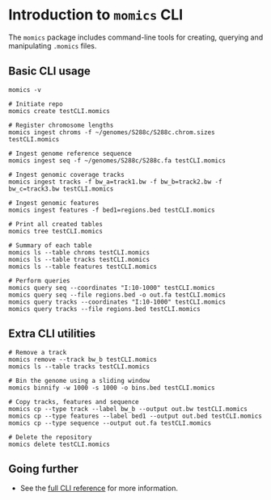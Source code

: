 # Introduction to `momics` CLI

The `momics` package includes command-line tools for creating, querying and manipulating `.momics` files.


## Basic CLI usage

```shell
momics -v

# Initiate repo
momics create testCLI.momics

# Register chromosome lengths
momics ingest chroms -f ~/genomes/S288c/S288c.chrom.sizes testCLI.momics

# Ingest genome reference sequence
momics ingest seq -f ~/genomes/S288c/S288c.fa testCLI.momics

# Ingest genomic coverage tracks
momics ingest tracks -f bw_a=track1.bw -f bw_b=track2.bw -f bw_c=track3.bw testCLI.momics

# Ingest genomic features
momics ingest features -f bed1=regions.bed testCLI.momics

# Print all created tables
momics tree testCLI.momics

# Summary of each table
momics ls --table chroms testCLI.momics
momics ls --table tracks testCLI.momics
momics ls --table features testCLI.momics

# Perform queries
momics query seq --coordinates "I:10-1000" testCLI.momics
momics query seq --file regions.bed -o out.fa testCLI.momics
momics query tracks --coordinates "I:10-1000" testCLI.momics
momics query tracks --file regions.bed testCLI.momics
```

## Extra CLI utilities

```shell
# Remove a track
momics remove --track bw_b testCLI.momics
momics ls --table tracks testCLI.momics

# Bin the genome using a sliding window
momics binnify -w 1000 -s 1000 -o bins.bed testCLI.momics

# Copy tracks, features and sequence
momics cp --type track --label bw_b --output out.bw testCLI.momics
momics cp --type features --label bed1 --output out.bed testCLI.momics
momics cp --type sequence --output out.fa testCLI.momics

# Delete the repository
momics delete testCLI.momics
```

## Going further

- See the [full CLI reference](../cli/index) for more information.
